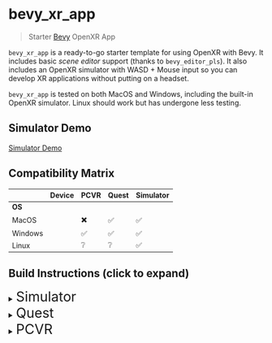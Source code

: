 # bevy_xr_app

> Starter [Bevy](https://bevyengine.org) OpenXR App

`bevy_xr_app` is a ready-to-go starter template for using OpenXR with Bevy. It includes basic _scene editor_ support (thanks to `bevy_editor_pls`). It also includes an OpenXR simulator with WASD + Mouse input so you can develop XR applications without putting on a headset.

`bevy_xr_app` is tested on both MacOS and Windows, including the built-in OpenXR simulator. Linux should work but has undergone less testing.

## Simulator Demo

[Simulator Demo](https://user-images.githubusercontent.com/1348691/211132148-c18f81e8-6d03-4a90-95af-b16b33b54020.mp4)

## Compatibility Matrix

|         | Device | PCVR | Quest | Simulator |
| ------- | ------ | ---- | ----- | --------- |
| **OS**  |        |      |       |           |
| MacOS   |        | ✖️   | ✅    | ✅        |
| Windows |        | ✅   | ✅    | ✅        |
| Linux   |        | ❔   | ❔    | ✅        |

## Build Instructions (click to expand)

<details>
<summary><span style="font-size: 20pt;">Simulator</span></summary>

- Make sure the `simulator` feature is enabled. Optionally enable the `editor` feature if desired.
- `cargo run`

</details>

<details>
<summary><span style="font-size: 20pt;">Quest</span></summary>

## Build Dependencies

- Install [Android Stuido](https://developer.android.com/studio). Then install the Android SDK Platform, NDK (Side-by-Side), SDK Build-Tools, and SDK Platform-Tools using the Android Studio SDK Manager. Choose the Android SDK Platform version based on the `target_sdk_version` in `Cargo.toml` (currently 29). Feel free to install the latest version of everything else. See the following screenshots:

![Android Studio Config](./docs/SDKPlatforms.png)
![Android Studio Config](./docs/SDKTools.png)

- Set the following Environment Variables (macOS example)

```bash
export ANDROID_HOME=$HOME/Library/Android/sdk
export ANDROID_NDK_ROOT=$ANDROID_HOME/ndk/25.1.8937393 # you may have installed a different version, check what is present
export PATH="$ANDROID_HOME/platform-tools:$ANDROID_NDK_ROOT:$PATH"
```

- Install Java for the included `keytool` binary for signing APKs.

  - `brew install openjdk` on macOS

- Download the [Oculus OpenXR Mobile SDK](https://developer.oculus.com/downloads/package/oculus-openxr-mobile-sdk/) and copy `OpenXR/Libs/Android/arm64-v8a/Release/libopenxr_loader.so` to `libs/arm64-v8a` in this project directory.

```bash
cp ~/Downloads/ovr_openxr_mobile_sdk_*/OpenXR/Libs/Android/arm64-v8a/Release/libopenxr_loader.so libs/arm64-v8a
```

- Install `cargo-apk` CLI (`cargo install -f cargo-apk`)

## Running

Run `./android-run.sh` or `./android-run.ps1` depending on your platform.

</details>

<details>
<summary><span style="font-size: 20pt;">PCVR</span></summary>

- Make sure the `simulator` feature is disabled. The `editor` feature may be enabled _or_ disabled.
- `cargo run`

</details>
